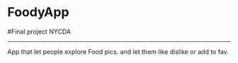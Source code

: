 # FoodyApp
#Final project NYCDA
________________________________________________________

App that let people explore Food pics. and let them like dislike or add to fav. 
